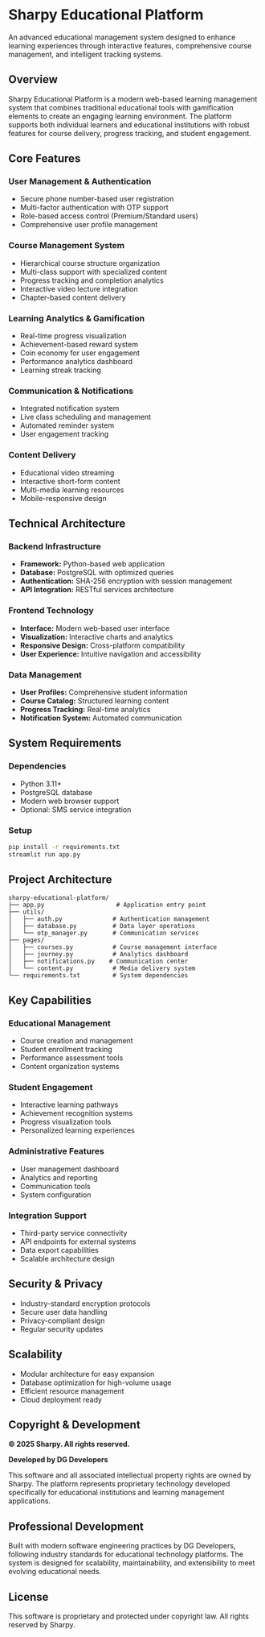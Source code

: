 # Sharpy Educational Platform

An advanced educational management system designed to enhance learning experiences through interactive features, comprehensive course management, and intelligent tracking systems.

## Overview

Sharpy Educational Platform is a modern web-based learning management system that combines traditional educational tools with gamification elements to create an engaging learning environment. The platform supports both individual learners and educational institutions with robust features for course delivery, progress tracking, and student engagement.

## Core Features

### User Management & Authentication
- Secure phone number-based user registration
- Multi-factor authentication with OTP support
- Role-based access control (Premium/Standard users)
- Comprehensive user profile management

### Course Management System
- Hierarchical course structure organization
- Multi-class support with specialized content
- Progress tracking and completion analytics
- Interactive video lecture integration
- Chapter-based content delivery

### Learning Analytics & Gamification
- Real-time progress visualization
- Achievement-based reward system
- Coin economy for user engagement
- Performance analytics dashboard
- Learning streak tracking

### Communication & Notifications
- Integrated notification system
- Live class scheduling and management
- Automated reminder system
- User engagement tracking

### Content Delivery
- Educational video streaming
- Interactive short-form content
- Multi-media learning resources
- Mobile-responsive design

## Technical Architecture

### Backend Infrastructure
- **Framework:** Python-based web application
- **Database:** PostgreSQL with optimized queries
- **Authentication:** SHA-256 encryption with session management
- **API Integration:** RESTful services architecture

### Frontend Technology
- **Interface:** Modern web-based user interface
- **Visualization:** Interactive charts and analytics
- **Responsive Design:** Cross-platform compatibility
- **User Experience:** Intuitive navigation and accessibility

### Data Management
- **User Profiles:** Comprehensive student information
- **Course Catalog:** Structured learning content
- **Progress Tracking:** Real-time analytics
- **Notification System:** Automated communication

## System Requirements

### Dependencies
- Python 3.11+
- PostgreSQL database
- Modern web browser support
- Optional: SMS service integration

### Setup
```bash
pip install -r requirements.txt
streamlit run app.py
```

## Project Architecture

```
sharpy-educational-platform/
├── app.py                    # Application entry point
├── utils/
│   ├── auth.py              # Authentication management
│   ├── database.py          # Data layer operations
│   └── otp_manager.py       # Communication services
├── pages/
│   ├── courses.py           # Course management interface
│   ├── journey.py           # Analytics dashboard
│   ├── notifications.py    # Communication center
│   └── content.py           # Media delivery system
└── requirements.txt         # System dependencies
```

## Key Capabilities

### Educational Management
- Course creation and management
- Student enrollment tracking
- Performance assessment tools
- Content organization systems

### Student Engagement
- Interactive learning pathways
- Achievement recognition systems
- Progress visualization tools
- Personalized learning experiences

### Administrative Features
- User management dashboard
- Analytics and reporting
- Communication tools
- System configuration

### Integration Support
- Third-party service connectivity
- API endpoints for external systems
- Data export capabilities
- Scalable architecture design

## Security & Privacy

- Industry-standard encryption protocols
- Secure user data handling
- Privacy-compliant design
- Regular security updates

## Scalability

- Modular architecture for easy expansion
- Database optimization for high-volume usage
- Efficient resource management
- Cloud deployment ready

## Copyright & Development

**© 2025 Sharpy. All rights reserved.**

**Developed by DG Developers**

This software and all associated intellectual property rights are owned by Sharpy. The platform represents proprietary technology developed specifically for educational institutions and learning management applications.

## Professional Development

Built with modern software engineering practices by DG Developers, following industry standards for educational technology platforms. The system is designed for scalability, maintainability, and extensibility to meet evolving educational needs.

## License

This software is proprietary and protected under copyright law. All rights reserved by Sharpy.
